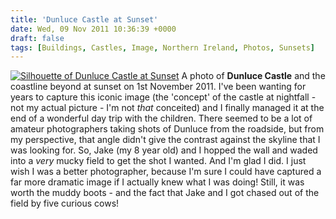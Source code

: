```yaml
---
title: 'Dunluce Castle at Sunset'
date: Wed, 09 Nov 2011 10:36:39 +0000
draft: false
tags: [Buildings, Castles, Image, Northern Ireland, Photos, Sunsets]
---
```


[![Silhouette of Dunluce Castle at Sunset](http://gerard.interwebworld.co.uk/files/2011/11/dunluce-castle-sunset.jpg)](http://gerard.interwebworld.co.uk/files/2011/11/dunluce-castle-sunset.jpg) A photo of **Dunluce Castle** and the coastline beyond at sunset on 1st November 2011. I've been wanting for years to capture this iconic image (the 'concept' of the castle at nightfall - not my actual picture - I'm not _that_ conceited) and I finally managed it at the end of a wonderful day trip with the children. There seemed to be a lot of amateur photographers taking shots of Dunluce from the roadside, but from my perspective, that angle didn't give the contrast against the skyline that I was looking for. So, Jake (my 8 year old) and I hopped the wall and waded into a _very_ mucky field to get the shot I wanted. And I'm glad I did. I just wish I was a better photographer, because I'm sure I could have captured a far more dramatic image if I actually knew what I was doing! Still, it was worth the muddy boots - and the fact that Jake and I got chased out of the field by five curious cows!